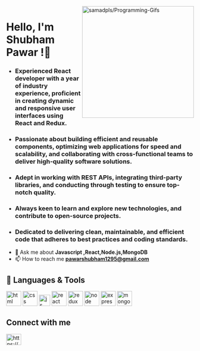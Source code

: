 
<a href='https://github.com/samadpls/Programing-Gifs'>
<img align='right' src='https://programming-gifs.cyclic.app' widht=100 height=300 alt='samadpls/Programming-Gifs'></a>


# Hello, I'm Shubham Pawar !👋

- ### Experienced React developer with a year of industry experience, proficient in creating dynamic and responsive user interfaces using React and Redux. 
- ### Passionate about building efficient and reusable components, optimizing web applications for speed and scalability, and collaborating with cross-functional teams to deliver high-quality software solutions.
- ### Adept in working with REST APIs, integrating third-party libraries, and conducting through testing to ensure top-notch quality. 
- ### Always keen to learn and explore new technologies, and contribute to open-source projects.
- ### Dedicated to delivering clean, maintainable, and efficient code that adheres to best practices and coding standards.
- 💬 Ask me about **Javascript ,React,Node.js,MongoDB**
- 📫 How to reach me **pawarshubham1295@gmail.com**


## 🔧 Languages & Tools
<p align='left'>
  <img src="https://upload.wikimedia.org/wikipedia/commons/thumb/6/61/HTML5_logo_and_wordmark.svg/2048px-HTML5_logo_and_wordmark.svg.png" alt="html" width="40" height="40">
  <img src='https://upload.wikimedia.org/wikipedia/commons/thumb/d/d5/CSS3_logo_and_wordmark.svg/1200px-CSS3_logo_and_wordmark.svg.png' alt="css" width="40" height="40">
  <img src='https://upload.wikimedia.org/wikipedia/commons/6/6a/JavaScript-logo.png' height='30' width='auto' alt="js">
   <img src="https://upload.wikimedia.org/wikipedia/commons/thumb/a/a7/React-icon.svg/1280px-React-icon.svg.png" alt="react" width="auto" height="40"/>
   <img src="https://upload.wikimedia.org/wikipedia/commons/4/49/Redux.png" alt="redux" width="40" height="40"/>
  <img src="https://icon-library.com/images/node-js-icon/node-js-icon-8.jpg" alt="node" width="40" height="40"/>
  <img src="https://ih1.redbubble.net/image.438908244.6144/st,small,507x507-pad,600x600,f8f8f8.u2.jpg" alt="express" width="40" height="40"/>
  <img src="https://cdn.icon-icons.com/icons2/2415/PNG/512/mongodb_plain_wordmark_logo_icon_146423.png" alt="mongodb" width="40" height="40"/>
</p>

## Connect with me
<p align="left">
<a href="https://linkedin.com/in/https://www.linkedin.com/in/shubhampawar-/" target="blank"><img align="center" src="https://raw.githubusercontent.com/rahuldkjain/github-profile-readme-generator/master/src/images/icons/Social/linked-in-alt.svg" alt="https://www.linkedin.com/in/shubhampawar-/" height="30" width="40" /></a>
</p>



